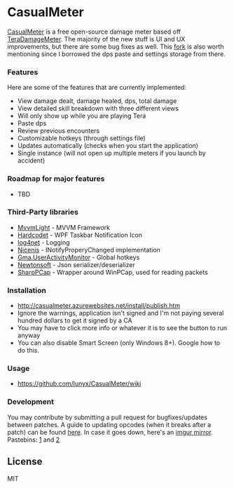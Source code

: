 # CasualMeter
[CasualMeter] is a free open-source damage meter based off [TeraDamageMeter].  The majority of the new stuff is UI and UX improvements, but there are some bug fixes as well.  This [fork] is also worth mentioning since I borrowed the dps paste and settings storage from there.

### Features

Here are some of the features that are currently implemented:
* View damage dealt, damage healed, dps, total damage
* View detailed skill breakdown with three different views
* Will only show up while you are playing Tera
* Paste dps
* Review previous encounters
* Customizable hotkeys (through settings file)
* Updates automatically (checks when you start the application)
* Single instance (will not open up multiple meters if you launch by accident)

### Roadmap for major features
* TBD

### Third-Party libraries

* [MvvmLight] - MVVM Framework
* [Hardcodet] - WPF Taskbar Notification Icon
* [log4net] - Logging
* [Nicenis] - INotifyProperyChanged implementation
* [Gma.UserActivityMonitor] - Global hotkeys
* [Newtonsoft] - Json serializer/deserializer
* [SharpPCap] - Wrapper around WinPCap, used for reading packets

### Installation

* http://casualmeter.azurewebsites.net/install/publish.htm
* Ignore the warnings, application isn't signed and I'm not paying several hundred dollars to get it signed by a CA
* You may have to click more info or whatever it is to see the button to run anyway
* You can also disable Smart Screen (only Windows 8+). Google how to do this.

### Usage

* https://github.com/lunyx/CasualMeter/wiki

### Development

You may contribute by submitting a pull request for bugfixes/updates between patches. A guide to updating opcodes (when it breaks after a patch) can be found [here]. In case it goes down, here's an [imgur mirror].  Pastebins: [1] and [2]

License
----

MIT



[//]: # (These are reference links used in the body of this note and get stripped out when the markdown processor does its job. There is no need to format nicely because it shouldn't be seen. Thanks SO - http://stackoverflow.com/questions/4823468/store-comments-in-markdown-syntax)

   [CasualMeter]: <https://github.com/lunyx/CasualMeter>
   [MvvmLight]: <http://www.mvvmlight.net/>
   [Hardcodet]: <http://www.hardcodet.net/wpf-notifyicon>
   [log4net]: <https://logging.apache.org/log4net/>
   [Nicenis]: <https://nicenis.codeplex.com/>
   [Gma.UserActivityMonitor]: <http://www.codeproject.com/Articles/7294/Processing-Global-Mouse-and-Keyboard-Hooks-in-C>
   [Newtonsoft]: <http://www.newtonsoft.com/json>
   [TeraDamageMeter]: <https://github.com/gothos-folly/TeraDamageMeter>
   [fork]: <https://github.com/bonekid/TeraDamageMeter>
   [here]: <https://forum.ragezone.com/f797/release-tera-live-packet-sniffer-1052922/index2.html#post8369480>
   [imgur mirror]: <http://i.imgur.com/VTaWEe9.png>
   [1]: <http://pastebin.com/qTGzrW8w>
   [2]: <http://pastebin.com/BTu7mm5C>
   [SharpPCap]: <http://www.codeproject.com/Articles/12458/SharpPcap-A-Packet-Capture-Framework-for-NET>